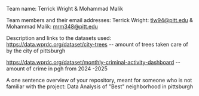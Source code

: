 Team name: Terrick Wright & Mohammad Malik

Team members and their email addresses: Terrick Wright: tlw94@pitt.edu & Mohammad Malik: mrm348@pitt.edu

Description and links to the datasets used: 
https://data.wprdc.org/dataset/city-trees    -- amount of trees taken care of by the city of pittsburgh 

https://data.wprdc.org/dataset/monthly-criminal-activity-dashboard -- amount of crime in pgh from 2024 -2025

A one sentence overview of your repository, meant for someone who is not familiar with the project:
Data Analysis of "Best" neighborhood in pittsburgh 
